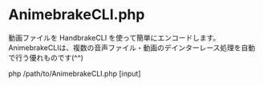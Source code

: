 # AnimebrakeCLI.php

動画ファイルを HandbrakeCLI を使って簡単にエンコードします。  
AnimebrakeCLIは、複数の音声ファイル・動画のデインターレース処理を自動で行う優れものです(^^)

php /path/to/AnimebrakeCLI.php [input]